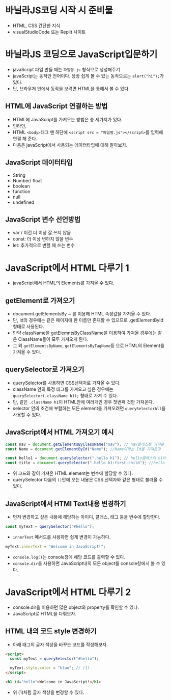 # 바닐라JS코딩 시작 시 준비물

- HTML, CSS 간단한 지식
- visualStudioCode 또는 Replit 사이트

# 바닐라JS 코딩으로 JavaScript입문하기

- javaScript 파일 만들 때는 `파일명.js` 형식으로 생성해주기
- javaScript는 동적인 언어이다. 당장 쉽게 볼 수 있는 동작으로는 `alert("hi");`가 있다.
- 단, 브라우저 안에서 동작을 보려면 HTML을 통해서 볼 수 있다.

## HTML에 JavaScript 연결하는 방법

- HTML에 JavaScript를 가져오는 방법은 총 세가지가 있다.
- 인라인,
- HTML `<body>`태그 맨 하단에 `<script src = "파일명.js"></script>`를 입력해 연결 해 준다.
- 다음은 javaScript에서 사용되는 데이터타입에 대해 알아보자.

## JavaScript 데이터타입

- String
- Number/ float
- boolean
- function
- null
- undefined

## JavaScript 변수 선언방법

- var / 이건 더 이상 잘 쓰지 않음
- const: 더 이상 변하지 않을 변수
- let: 추가적으로 변할 때 쓰는 변수

# JavaScript에서 HTML 다루기 1

- javaScript에서 HTML의 Elements를 가져올 수 있다.

## getElement로 가져오기

- document.getElementsBy ~ 를 이용해 HTML 속성값을 가져올 수 있다.
- 단, Id의 경우에는 같은 페이지에 한 이름만 존재할 수 있으므로 .getElementById 형태로 사용된다.
- 만약 className을 getElemntsByClassName을 이용하여 가져올 경우에는 같은 ClassName들이 모두 가져오게 된다.
- 그 외 `getElementsByName`, `getElementsByTagName`등 으로 HTML의 Element를 가져올 수 있다.

## querySelector로 가져오기

- querySelector를 사용하면 CSS선택자로 가져올 수 있다.
- className 안의 특정 태그를 가져오고 싶은 경우에는 `querySelector(.className h1);` 형태로 가져 수 있다.
- 단, 같은 `.className h1`이 HTML안에 여러개인 경우 첫번째 것만 가져온다.
- selector 안의 조건에 부합하는 모든 element를 가져오려면 `querySelectorAll`을 사용할 수 있다.

## JavaScript에서 HTML 가져오기 예시

```javascript
const nav = document.getElementsByClassName("nav"); // nav클래스를 가져온 것
const Name = document.getElementById("Name"); //Name이라는 Id를 가져온것

const hello1 = document.querySelector(".hello h1"); // hello클래스의 h1태그 가져온 것
const title = document.querySelector(".hello h1:first-child"); //hello 클래스의 h1 태그중 첫번째 자식 태그르 가져온 것
```

- 위 코드와 같이 가져온 HTML element는 변수에 할당할 수 있다.
- querySelector 다음의 `()`안에 오는 내용은 CSS 선택자와 같은 형태로 불러올 수 있다.

## JavaScript에서 HTMl Text내용 변경하기

- 먼저 변경하고 싶은 내용에 해당하는 아이디, 클래스, 태그 등을 변수에 할당한다.

```javascript
const myText = querySelector("#hello");
```

- `innerText` 메서드를 사용하면 쉽게 변경이 가능하다.

```javascript
myText.innerText = "Welcome in JavaScript!";
```

- `console.log()`는 console창에 해당 코드를 출력할 수 있다.
- `console.dir`을 사용하면 JavaScript내의 모든 object를 console창에서 볼 수 있다.

# JavaScript에서 HTML 다루기 2

- console.dir을 이용하면 많은 object와 property를 확인할 수 있다.
- JavaScript로 HTML을 다뤄보자.

## HTML 내의 코드 style 변경하기

- 아래 태그의 글자 색상을 바꾸는 코드를 작성해보자.

```html
<script>
  const myText = querySelector("#hello");

  myText.style.color = "blue"; // (1)
</script>

<h1 id="hello">Welcome in JavaScript!</h1>
```

- 위 (1)처럼 글자 색상을 변경할 수 있다.
